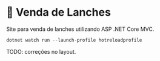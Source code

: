 # 🥪 Venda de Lanches

Site para venda de lanches utilizando ASP .NET Core MVC.

```cs
dotnet watch run --launch-profile hotreloadprofile
```

TODO: correções no layout.
